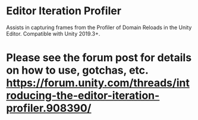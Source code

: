 # Editor Iteration Profiler
Assists in capturing frames from the Profiler of Domain Reloads in the Unity Editor. Compatible with Unity 2019.3+.

# Please see the forum post for details on how to use, gotchas, etc. https://forum.unity.com/threads/introducing-the-editor-iteration-profiler.908390/